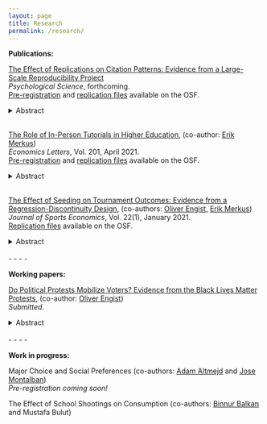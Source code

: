 ```yaml
---
layout: page
title: Research
permalink: /research/
---
```


**Publications:**

[The Effect of Replications on Citation Patterns: Evidence from a Large-Scale Reproducibility Project](https://drive.google.com/file/d/1KJ2L6A0Znwsk16NvYomYx-CRSoGYgo3V/view?usp=sharing) <br/>
*Psychological Science*, forthcoming. <br/>
[Pre-registration](https://osf.io/gct5x) and [replication files](https://osf.io/cwqn7/) available on the OSF.
<details closed class = det1>
<summary>Abstract</summary>
    <p>
    Replication of existing research is often referred to as one of the cornerstones of modern science. In this article, we test whether the publication of independent replication attempts affects the citation patterns of underlying studies. Investigating 95 replications conducted in the context of the Reproducibility Project: Psychology, our analyses analyses provide little evidence for an adjustment of citation patterns in response to the publication of these independent replication attempts. This finding is robust to the choice of replication criterion, various model specifications, and the composition of the contrast group. We further present some suggestive evidence that shifts in the underlying composition of supporting and disputing citations have likely been small. We conclude with a review of the evidence in favor of the remaining explanations and discuss the potential consequences of our findings for the workings of the scientific process.
    </p>
</details>
<br/>

[The Role of In-Person Tutorials in Higher Education](https://doi.org/10.1016/j.econlet.2021.109801), (co-author: [Erik Merkus](https://sites.google.com/view/erikmerkus/home))<br/>
*Economics Letters*, Vol. 201, April 2021. <br/>
[Pre-registration](https://osf.io/rf8th) and [replication files](https://osf.io/mjhbe/) available on the OSF.
<details closed class = det1>
<summary>Abstract</summary>
    <p>
    Supplementary hands-on instruction in small groups - so called tutorials - represents an integral feature of many courses in higher education. In the wake of the COVID-19 pandemic, some higher education institutions have allowed tutorials to continue in person whereas lectures have mostly been moved online. In this study, we exploit features of the introduction of a hybrid teaching scheme at a Swedish higher education institution to test whether the administration of online tutorials led to a deterioration in students' learning outcomes. Leveraging within-student variation in test scores, we find no evidence for a reduction in learning outcomes across modes of teaching. Our estimates thus suggest that even the most hands-on aspects of instruction can successfully be transferred online without sacrificing student learning.
    </p>
</details>
<br/>

[The Effect of Seeding on Tournament Outcomes: Evidence from a Regression-Discontinuity Design](https://doi.org/10.1177/1527002520955212), (co-authors: [Oliver Engist](https://sites.google.com/view/oliverengist/home), [Erik Merkus](https://sites.google.com/view/erikmerkus/home))<br/>
*Journal of Sports Economics*, Vol. 22(1), January 2021. <br/>
[Replication files](https://osf.io/cy9q8/) available on the OSF.
<details closed class = det1>
<summary>Abstract</summary>
    <p>
    Seeding in tournaments is a process of creating a schedule based on performance in the recent past. It is used in many athletic disciplines to ensure that particularly attractive match ups do not occur until the later stages of the tournament. We exploit the discontinuous nature of the seeding system in the UEFA Champions League and the UEFA Europa League as a natural experiment to estimate the causal effect of being seeded. We find no evidence that seeding itself contributes positively to the team's success in the tournament. This finding is surprising given the substantial drop in average strength of the opponents for seeded teams and in striking opposition to the findings of previous studies. 
    </p>
</details>
<br/>
- - - -

**Working papers:**

[Do Political Protests Mobilize Voters? Evidence from the Black Lives Matter Protests](https://drive.google.com/file/d/1p2s5lYlzqUbzRaKfRK-6PrPugDD6UUvT/view?usp=sharing), (co-author: [Oliver Engist](https://sites.google.com/view/oliverengist/home))<br/>
*Submitted.* <br/>
<details closed class = det1>
<summary>Abstract</summary>
    <p>
    In this article, we study the local political mobilization effects of political protests in the context of the Black Lives Matter movement. We analyze monthly voter registration data from 2136 US counties across 32 states in a generalized difference-in-differences design. Our main results show that counties that experienced a BLM protest did not see an increase in voter registrations. Furthermore, we find no evidence that the effect differs across voters that register as Democrats or Republicans, but we can rule out meaningful reductions in the voter registrations for both major parties. We hypothesise that the scope of the protest and the extensive news coverage have reduced the importance of experiencing a protest first-hand.
    </p>
</details>
<br/>
- - - -

**Work in progress:**

Major Choice and Social Preferences (co-authors: [Adam Altmejd](https://adamaltmejd.se/) and [Jose Montalban](https://sites.google.com/site/josemontalbancastilla/home))<br/>
*Pre-registration coming soon!*

The Effect of School Shootings on Consumption (co-authors: [Binnur Balkan](https://sites.google.com/site/binnurbalkan/home) and Mustafa Bulut)